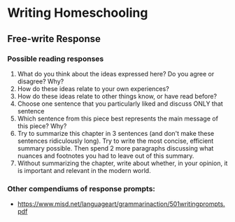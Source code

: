 # Writing Homeschooling

## Free-write Response

### Possible reading responses

1. What do you think about the ideas expressed here? Do you agree or disagree? Why?
2. How do these ideas relate to your own experiences?
3. How do these ideas relate to other things know, or have read before?
4. Choose one sentence that you particularly liked and discuss ONLY that sentence
5. Which sentence from this piece best represents the main message of this piece? Why?
6. Try to summarize this chapter in 3 sentences (and don't make these sentences ridiculously long). Try to write the most concise, efficient summary possible. Then spend 2 more paragraphs discussing what nuances and footnotes you had to leave out of this summary.
7. Without summarizing the chapter, write about whether, in your opinion, it is important and relevant in the modern world.

### Other compendiums of response prompts:

* https://www.misd.net/languageart/grammarinaction/501writingprompts.pdf